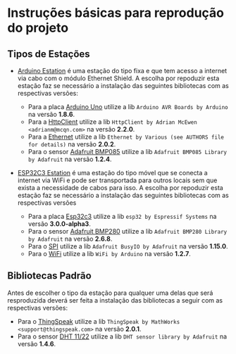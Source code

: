 # Instruções básicas para reprodução do projeto

## Tipos de Estações

* [Arduino Estation](arduino_estation.md) é uma estação do tipo fixa e que tem acesso a internet via cabo com o módulo Ethernet Shield. A escolha por repoduzir esta estação faz se necessário a instalação das seguintes bibliotecas com as respectivas versões:
  
  - Para a placa [Arduino Uno](https://www.arduino.cc/) utilize a lib ```Arduino AVR Boards by Arduino``` na versão __1.8.6__.
  - Para a [HttpClient](https://github.com/amcewen/HttpClient) utilize a lib ```HttpClient by Adrian McEwen <adrianm@mcqn.com>``` na versão __2.2.0__.
  - Para a [Ethernet](https://www.arduino.cc/) utilize a lib ```Ethernet by Various (see AUTHORS file for details)``` na versão __2.0.2__.
  - Para o sensor [Adafruit BMP085](https://github.com/adafruit/Adafruit-BMP085-Library) utilize a lib ```Adafruit BMP085 Library by Adafruit``` na versão __1.2.4__.

* [ESP32C3 Estation](esp32c3_estation.md) é uma estação do tipo móvel que se conecta a internet via WiFi e pode ser transportada para outros locais sem que exista a necessidade de cabos para isso. A escolha por repoduzir esta estação faz se necessário a instalação das seguintes bibliotecas com as respectivas versões
  
  - Para a placa [Esp32c3](https://github.com/espressif/arduino-esp32) utilize a lib ```esp32 by Espressif Systems``` na versão __3.0.0-alpha3__.
  - Para o sensor [Adafruit BMP280](https://github.com/adafruit/Adafruit_BMP280_Library) utilize a lib ```Adafruit BMP280 Library by Adafruit``` na versão __2.6.8__.
  - Para o [SPI](https://github.com/adafruit/Adafruit_BusIO) utilize a lib ```Adafruit BusyIO by Adafruit``` na versão __1.15.0__.
  - Para o [WiFi](https://www.arduino.cc/reference/en/libraries/wifi/) utilize a lib ```WiFi by Arduino``` na versão __1.2.7__.
  
## Bibliotecas Padrão

Antes de escolher o tipo da estação para qualquer uma delas que será resproduzida deverá ser feita a instalação das bibliotecas a seguir com as respectivas versões:

* Para o [ThingSpeak](https://thingspeak.com/) utilize a lib ```ThingSpeak by MathWorks <support@thingspeak.com>``` na versão __2.0.1__.
* Para o sensor [DHT 11/22](https://github.com/adafruit/DHT-sensor-library)
 utilize a lib ```DHT sensor library by Adafruit``` na versão __1.4.6__.
